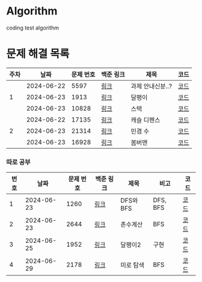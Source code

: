 # Algorithm

coding test algorithm

# 문제 해결 목록

<table>
  <thead>
    <tr>
        <th>주차</th>
        <th>날짜</th>
        <th>문제 번호</th>
        <th>백준 링크</th>
        <th>제목</th>
        <th>코드</th>
    </tr>
  </thead>
  <tbody>
    <tr>
        <td rowspan="3">1</td>
        <td >2024-06-22</td>
        <td>5597</td>
        <td><a href="https://www.acmicpc.net/problem/5597">링크</a></td>
        <td>과제 안내신분..?</td>
        <td><a href="https://github.com/yzooop/Algorithm/blob/main/code/BOJ5597.py">코드</a></td>
    </tr>
    <tr>
        <td >2024-06-23</td>    
        <td>1913</td>
        <td><a href="https://www.acmicpc.net/problem/1913">링크</a></td>
        <td>달팽이</td>
        <td><a href="https://github.com/yzooop/Algorithm/blob/main/code/BOJ1913.py">코드</a></td>
    </tr>
    <tr>
        <td >2024-06-23</td>    
        <td>10828</td>
        <td><a href="https://www.acmicpc.net/problem/10828">링크</a></td>
        <td>스택</td>
        <td><a href="https://github.com/yzooop/Algorithm/blob/main/code/BOJ10828.py">코드</a></td>
    </tr>
    <tr>
        <td rowspan="3">2</td>
        <td >2024-06-22</td>
        <td>17135</td>
        <td><a href="https://www.acmicpc.net/problem/17135">링크</a></td>
        <td>캐슬 디펜스</td>
        <td><a href="https://github.com/yzooop/Algorithm/blob/main/code/BOJ17135.py">코드</a></td>
    </tr>
    <tr>
        <td >2024-06-23</td>    
        <td>21314</td>
        <td><a href="https://www.acmicpc.net/problem/21314">링크</a></td>
        <td>민겸 수</td>
        <td><a href="https://github.com/yzooop/Algorithm/blob/main/code/BOJ21314.py">코드</a></td>
    </tr>
    <tr>
        <td >2024-06-23</td>    
        <td>16928</td>
        <td><a href="https://www.acmicpc.net/problem/16928">링크</a></td>
        <td>봄버맨</td>
        <td><a href="https://github.com/yzooop/Algorithm/blob/main/code/BOJ16928.py">코드</a></td>
    </tr>
  </tbody>
</table>


### 따로 공부
<table>
  <thead>
    <tr>
        <th>번호</th>
        <th>날짜</th>
        <th>문제 번호</th>
        <th>백준 링크</th>
        <th>제목</th>
        <th>비고</th>
        <th>코드</th>
    </tr>
  </thead>
  <tbody>
    <tr>
        <td>1</td>
        <td>2024-06-23</td>
        <td>1260</td>
        <td><a href="https://www.acmicpc.net/problem/1260">링크</a></td>
        <td>DFS와 BFS</td>
        <td>DFS, BFS</td>
        <td><a href="https://github.com/yzooop/Algorithm/blob/main/code/BOJ1260.py">코드</a></td>
    </tr>
    <tr>
        <td>2</td>
        <td>2024-06-23</td>
        <td>2644</td>
        <td><a href="https://www.acmicpc.net/problem/2644">링크</a></td>
        <td>촌수계산</td>
        <td>BFS</td>
        <td><a href="https://github.com/yzooop/Algorithm/blob/main/code/BOJ2644.py">코드</a></td>
    </tr>
    <tr>
        <td>3</td>
        <td>2024-06-25</td>
        <td>1952</td>
        <td><a href="https://www.acmicpc.net/problem/1952">링크</a></td>
        <td>달팽이2</td>
        <td>구현</td>
        <td><a href="https://github.com/yzooop/Algorithm/blob/main/code/BOJ1952.py">코드</a></td>
    </tr>
    <tr>
        <td>4</td>
        <td>2024-06-29</td>
        <td>2178</td>
        <td><a href="https://www.acmicpc.net/problem/2178">링크</a></td>
        <td>미로 탐색</td>
        <td>BFS</td>
        <td><a href="https://github.com/yzooop/Algorithm/blob/main/code/BOJ2178.py">코드</a></td>
    </tr>
    
  </tbody>
</table>